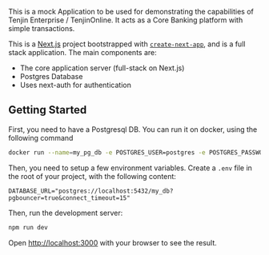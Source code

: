 This is a mock Application to be used for demonstrating the capabilities of Tenjin Enterprise / TenjinOnline. It acts as a Core Banking platform with simple transactions.

This is a [Next.js](https://nextjs.org/) project bootstrapped with [`create-next-app`](https://github.com/vercel/next.js/tree/canary/packages/create-next-app), and is a full stack application. The main components are:

- The core application server (full-stack on Next.js)
- Postgres Database
- Uses next-auth for authentication

## Getting Started

First, you need to have a Postgresql DB. You can run it on docker, using the following command

```bash
docker run --name=my_pg_db -e POSTGRES_USER=postgres -e POSTGRES_PASSWORD=secret -e POSTGRES_DB=my_db -p 5432:5432 -d postgres
```

Then, you need to setup a few environment variables. Create a `.env` file in the root of your project, with the following content:

```
DATABASE_URL="postgres://localhost:5432/my_db?pgbouncer=true&connect_timeout=15"
```

Then, run the development server:

```bash
npm run dev
```

Open [http://localhost:3000](http://localhost:3000) with your browser to see the result.
